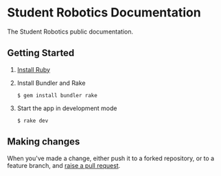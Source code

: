 # Student Robotics Documentation

The Student Robotics public documentation.

## Getting Started

1. [Install Ruby][install-ruby]

2. Install Bundler and Rake

    ``` shell
    $ gem install bundler rake
    ```

3. Start the app in development mode

    ```shell
    $ rake dev
    ```
## Making changes

When you've made a change, either push it to a forked repository, or to a
feature branch, and [raise a pull request][raise-a-pr].

[install-ruby]: https://www.ruby-lang.org/en/documentation/installation/
[raise-a-pr]: https://github.com/srobo/docs/pull/new/master
